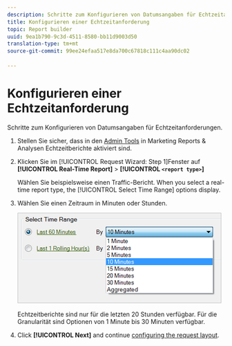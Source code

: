 ```yaml
---
description: Schritte zum Konfigurieren von Datumsangaben für Echtzeitanforderungen.
title: Konfigurieren einer Echtzeitanforderung
topic: Report builder
uuid: 9ea1b790-9c3d-4511-8580-bb11d9003d50
translation-type: tm+mt
source-git-commit: 99ee24efaa517e8da700c67818c111c4aa90dc02

---
```



# Konfigurieren einer Echtzeitanforderung

Schritte zum Konfigurieren von Datumsangaben für Echtzeitanforderungen.

1. Stellen Sie sicher, dass in den [Admin Tools](https://marketing.adobe.com/resources/help/en_US/reference/real_time_admin.html) in Marketing Reports &amp; Analysen Echtzeitberichte aktiviert sind.
1. Klicken Sie im [!UICONTROL Request Wizard: Step 1]Fenster auf **[!UICONTROL Real-Time Report]** > **[!UICONTROL `<report type>`]**

   Wählen Sie beispielsweise einen Traffic-Bericht. When you select a real-time report type, the [!UICONTROL Select Time Range] options display.

1. Wählen Sie einen Zeitraum in Minuten oder Stunden.

   ![Schritt Ergebnis](assets/real_time_select_date.png)

   Echtzeitberichte sind nur für die letzten 20 Stunden verfügbar. Für die Granularität sind Optionen von 1 Minute bis 30 Minuten verfügbar.
1. Click **[!UICONTROL Next]** and continue [configuring the request layout](/help/analyze/report-builder/layout/layout.md).

